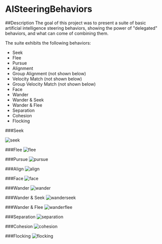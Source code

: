 # AISteeringBehaviors

##Description
The goal of this project was to present a suite of basic artificial intelligence steering behaviors, showing the power of "delegated" behaviors, and what can come of combining them.

The suite exhibits the following behaviors:
* Seek
* Flee
* Pursue
* Alignment
* Group Alignment (not shown below)
* Velocity Match (not shown below)
* Group Velocity Match (not shown below)
* Face
* Wander
* Wander & Seek
* Wander & Flee
* Separation
* Cohesion
* Flocking

###Seek

![seek](http://i.imgur.com/rM5TVrO.png)

###Flee
![flee](http://i.imgur.com/jA9gjAE.png)

###Pursue
![pursue](http://i.imgur.com/T5k6r35.png)

###Align
![align](http://i.imgur.com/ZleoB6h.png)

###Face
![face](http://i.imgur.com/yKJFPI0.png)

###Wander
![wander](http://i.imgur.com/AwcwLGt.png)

###Wander & Seek
![wanderseek](http://i.imgur.com/0T4oa51.png)

###Wander & Flee
![wanderflee](http://i.imgur.com/XwPutGI.png)

###Separation
![separation](http://i.imgur.com/315bGCw.png)

###Cohesion
![cohesion](http://i.imgur.com/duzloEa.png)

###Flocking
![flocking](http://i.imgur.com/dOSPH7T.png)
